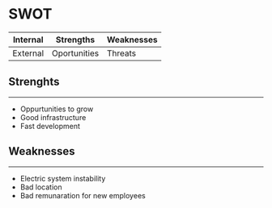 # SWOT
| Internal | Strengths    | Weaknesses |
| -------- | ------------ | ---------- |
| External | Oportunities | Threats    |

## Strenghts
---
- Oppurtunities to grow   
- Good infrastructure
- Fast development
## Weaknesses
---
- Electric system instability
- Bad location
- Bad remunaration for new employees